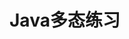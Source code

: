 <!--
 * @Description: 
 * @Author: neozhang
 * @Date: 2022-04-10 11:54:45
 * @LastEditors: neozhang
 * @LastEditTime: 2022-04-10 11:56:27
-->
# Java多态练习  